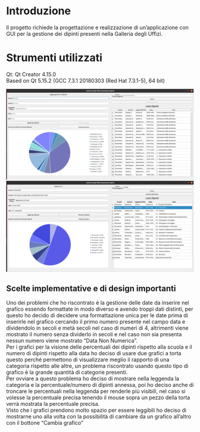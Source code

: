 # Introduzione
Il progetto richiede la progettazione e realizzazione di un’applicazione con GUI
per la gestione dei dipinti presenti nella Galleria degli Uffizi.
# Strumenti utilizzati
Qt: Qt Creator 4.15.0 <br>
Based on Qt 5.15.2 (GCC 7.3.1 20180303 (Red Hat 7.3.1-5), 64 bit) <br>

![alt text](https://github.com/koalas11/Progetto-Qt/blob/main/Screenshots/startScreen.PNG)
![alt text](https://github.com/koalas11/Progetto-Qt/blob/main/Screenshots/FilteredScreen.PNG)

## Scelte implementative e di design importanti
Uno dei problemi che ho riscontrato è la gestione delle date da inserire nel grafico essendo formattate in modo diverso e avendo troppi dati distinti, 
per questo ho decido di decidere una formattazione unica per le date prima di inserirle nel grafico cercando il primo numero presente nel campo data e 
dividendolo in secoli e metà secoli nel caso di numeri di 4, altrimenti viene mostrato il numero senza dividerlo in secoli e nel caso non sia presenta nessun numero viene mostrato “Data Non Numerica”. <br>
Per i grafici per la visione delle percentuali dei dipinti rispetto alla scuola e il numero di dipinti rispetto alla data ho deciso di usare due grafici a torta questo 
perché permettono di visualizzare meglio il rapporto di una categoria rispetto alle altre, un problema riscontrato usando questo tipo di grafico è la grande quantità di categorie presenti.<br>
Per ovviare a questo problema ho deciso di mostrare nella leggenda la categoria e la percentuale/numero di dipinti annessa, poi ho deciso anche di troncare le percentuali nella leggenda per 
renderle più visibili, nel caso si volesse la percentuale precisa tenendo il mouse sopra un pezzo della torta verrà mostrata la percentuale precisa.<br>
Visto che i grafici prendono molto spazio per essere leggibili ho deciso di mostrarne uno alla volta con la possibilità di cambiare da un grafico all’altro con il bottone “Cambia grafico”<br>
